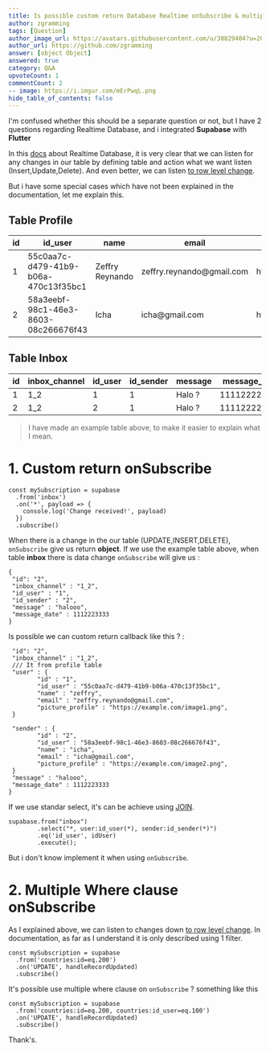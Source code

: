 ```yaml
---
title: Is possible custom return Database Realtime onSubscribe & multiple where clause on it ?
author: zgramming
tags: [Question]
author_image_url: https://avatars.githubusercontent.com/u/38829404?u=205777e46c675f088ecad68aee2005eace313de1&v=4
author_url: https://github.com/zgramming
answer: [object Object]
answered: true
category: Q&A
upvoteCount: 1
commentCount: 2
-- image: https://i.imgur.com/mErPwqL.png
hide_table_of_contents: false
---
```


I'm confused whether this should be a separate question or not, but I have 2 questions regarding Realtime Database, and i integrated **Supabase** with **Flutter**

In this [docs](https://supabase.io/docs/reference/javascript/subscribe) about Realtime Database, it is very clear that we can listen for any changes in our table by defining table and action what we want listen (Insert,Update,Delete). And even better, we can listen [to row level change](https://supabase.io/docs/reference/javascript/subscribe#listening-to-row-level-changes).

But i have some special cases which have not been explained in the documentation, let me explain this.


## Table Profile
<table>
<thead>
<tr>
<th>id</th>
<th>id_user</th>
<th>name</th>
<th>email</th>
<th>picture_profile</th>
</tr>
</thead>
<tbody>
<tr>
<td>1</td>
<td>55c0aa7c-d479-41b9-b06a-470c13f35bc1</td>
<td>Zeffry Reynando</td>
<td>zeffry.reynando@gmail.com</td>
<td>https://example.com/image.png</td>
</tr>
<tr>
<td>2</td>
<td>58a3eebf-98c1-46e3-8603-08c266676f43</td>
<td>Icha</td>
<td>icha@gmail.com</td>
<td>https://example.com/image2.png</td>
</tr>
</tbody>
</table>

## Table Inbox
<table>
<thead>
<tr>
<th>id</th>
<th>inbox_channel</th>
<th>id_user</th>
<th>id_sender</th>
<th>message</th>
<th>message_date</th>
</tr>
</thead>
<tbody>
<tr>
<td>1</td>
<td>1_2</td>
<td>1</td>
<td>1</td>
<td>Halo ?</td>
<td>111122223333</td>
</tr>
<tr>
<td>2</td>
<td>1_2</td>
<td>2</td>
<td>1</td>
<td>Halo ?</td>
<td>111122223333</td>
</tr>

</tbody>
</table>

> I have made an example table above, to make it easier to explain what I mean.

# 1. Custom return onSubscribe

```
const mySubscription = supabase
  .from('inbox')
  .on('*', payload => {
    console.log('Change received!', payload)
  })
  .subscribe()
```

When there is a change in the our table (UPDATE,INSERT,DELETE), `onSubscribe` give us return **object**. If we use the example table above, when table **inbox** there is data change `onSubscribe` will give us : 

```
{
 "id": "2",
 "inbox_channel" : "1_2",
 "id_user" : "1",
 "id_sender" : "2",
 "message" : "halooo",
 "message_date" : 1112223333
}
```
Is possible we can custom return callback like this  ? : 

```
 "id": "2",
 "inbox_channel" : "1_2",
 /// It from profile table
 "user" : {
        "id" : "1",
        "id_user" : "55c0aa7c-d479-41b9-b06a-470c13f35bc1",
        "name" : "zeffry",
        "email" : "zeffry.reynando@gmail.com",
        "picture_profile" : "https://example.com/image1.png",
 }
 
 "sender" : {
        "id" : "2",
        "id_user" : "58a3eebf-98c1-46e3-8603-08c266676f43",
        "name" : "icha",
        "email" : "icha@gmail.com",
        "picture_profile" : "https://example.com/image2.png",
 }
 "message" : "halooo",
 "message_date" : 1112223333
}
```
If we use standar select, it's can be achieve using [JOIN](https://supabase.io/docs/reference/javascript/select#query-foreign-tables).

```
supabase.from("inbox")
        .select("*, user:id_user(*), sender:id_sender(*)")
        .eq('id_user', idUser)
        .execute();
```

But i don't know implement it when using `onSubscribe`.



# 2. Multiple Where clause onSubscribe

As I explained above, we can listen to changes down [to row level change](https://supabase.io/docs/reference/javascript/subscribe#listening-to-row-level-changes). In documentation, as far as I understand it is only described using 1 filter. 

```
const mySubscription = supabase
  .from('countries:id=eq.200')
  .on('UPDATE', handleRecordUpdated)
  .subscribe()
```

It's possible use multiple where clause on `onSubscribe` ?  something like this

```
const mySubscription = supabase
  .from('countries:id=eq.200, countries:id_user=eq.100')
  .on('UPDATE', handleRecordUpdated)
  .subscribe()
```

Thank's.
